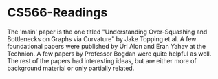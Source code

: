 # CS566-Readings

The 'main' paper is the one titled "Understanding Over-Squashing and Bottlenecks on Graphs via Curvature" by Jake Topping et al. A few foundational papers were published by Uri Alon and Eran Yahav at the Technion. A few papers by Professor Bogdan were quite helpful as well. The rest of the papers had interesting ideas, but are either more of background material or only partially related. 
